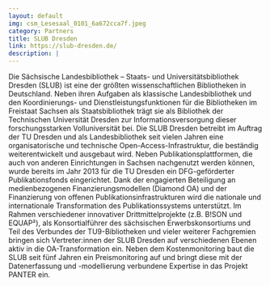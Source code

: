 ```yaml
---
layout: default
img: csm_Lesesaal_0101_6a672cca7f.jpeg
category: Partners
title: SLUB Dresden
link: https://slub-dresden.de/
description: |
---
```

Die Sächsische Landesbibliothek – Staats- und Universitätsbibliothek Dresden (SLUB) ist eine der größten wissenschaftlichen Bibliotheken in Deutschland. Neben ihren Aufgaben als klassische Landesbibliothek und den Koordinierungs- und Dienstleistungsfunktionen für die Bibliotheken im Freistaat Sachsen als Staatsbibliothek trägt sie als Bibliothek der Technischen Universität Dresden zur Informationsversorgung dieser forschungsstarken Volluniversität bei. Die SLUB Dresden betreibt im Auftrag der TU Dresden und als Landesbibliothek seit vielen Jahren eine organisatorische und technische Open-Access-Infrastruktur, die beständig weiterentwickelt und ausgebaut wird. Neben Publikationsplattformen, die auch von anderen Einrichtungen in Sachsen nachgenutzt werden können, wurde bereits im Jahr 2013 für die TU Dresden ein DFG-geförderter Publikationsfonds eingerichtet. Dank der engagierten Beteiligung an medienbezogenen Finanzierungsmodellen (Diamond OA) und der Finanzierung von offenen Publikationsinfrastrukturen wird die nationale und internationale Transformation des Publikationssystems unterstützt. Im Rahmen verschiedener innovativer Drittmittelprojekte (z.B. B!SON und EQUAP²), als Konsortialführer des sächsischen Erwerbskonsortiums und Teil des Verbundes der TU9-Bibliotheken und vieler weiterer Fachgremien bringen sich Vertreter:innen der SLUB Dresden auf verschiedenen Ebenen aktiv in die OA-Transformation ein. Neben dem Kostenmonitoring baut die SLUB seit fünf Jahren ein Preismonitoring auf und bringt diese mit der Datenerfassung und -modellierung verbundene Expertise in das Projekt PANTER ein.
